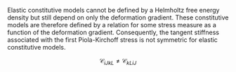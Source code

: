 Elastic constitutive models cannot be defined by a Helmholtz free energy density but still depend on only the deformation gradient.
These constitutive models are therefore defined by a relation for some stress measure as a function of the deformation gradient.
Consequently, the tangent stiffness associated with the first Piola-Kirchoff stress is not symmetric for elastic constitutive models.

```math
\mathcal{C}_{iJkL} \neq \mathcal{C}_{kLiJ}
```
